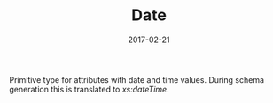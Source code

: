 ﻿---
title: Date
toc: false
type: specs
date: "2017-02-21"
draft: false
specification: VEC
version: 1.1.3
documentType: "Recommendation"
elementType: Class
classes:
  - Date
menu_name: vec-1.1.3
---
<p> Primitive type for attributes with date and time values. During schema generation this is translated to <i>xs:dateTime</i>.      </p>